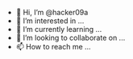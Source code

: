 - 👋 Hi, I’m @hacker09a
- 👀 I’m interested in ...
- 🌱 I’m currently learning ...
- 💞️ I’m looking to collaborate on ...
- 📫 How to reach me ...

<!---
hacker09a/hacker09a is a ✨ special ✨ repository because its `README.md` (this file) appears on your GitHub profile.
You can click the Preview link to take a look at your changes.
--->
